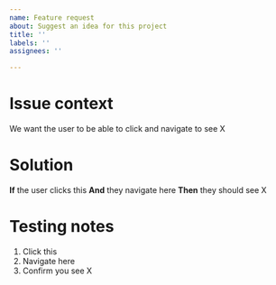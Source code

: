 ```yaml
---
name: Feature request
about: Suggest an idea for this project
title: ''
labels: ''
assignees: ''

---
```


# Issue context
We want the user to be able to click and navigate to see X

# Solution
**If** the user clicks this
**And** they navigate here
**Then** they should see X

# Testing notes
1. Click this
2. Navigate here
3. Confirm you see X

